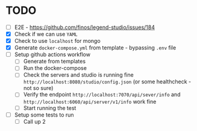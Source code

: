 # TODO

- [ ] E2E - https://github.com/finos/legend-studio/issues/184
- [x] Check if we can use `YAML`
- [x] Check to use `localhost` for mongo
- [x] Generate `docker-compose.yml` from template - bypassing `.env` file
- [ ] Setup github actions workflow
  - [ ] Generate from templates
  - [ ] Run the docker-compose
  - [ ] Check the servers and studio is running fine `http://localhost:8080/studio/config.json` (or some healthcheck - not so sure)
  - [ ] Verify the endpoint `http://localhost:7070/api/sever/info` and `http://localhost:6060/api/server/v1/info` work fine
  - [ ] Start running the test
- [ ] Setup some tests to run
  - [ ] Call up 2